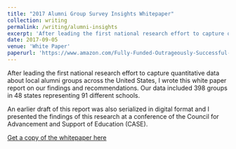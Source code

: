 ```yaml
---
title: "2017 Alumni Group Survey Insights Whitepaper"
collection: writing
permalink: /writing/alumni-insights
excerpt: 'After leading the first national research effort to capture quantitative data about local alumni groups across the United States, I wrote this white paper report on our findings and recommendations.'
date: 2017-09-05
venue: 'White Paper'
paperurl: 'https://www.amazon.com/Fully-Funded-Outrageously-Successful-Chapter/dp/1612549624'
---
```


After leading the first national research effort to capture quantitative data about local alumni groups across the United States, I wrote this white paper report on our findings and recommendations. Our data included 398 groups in 48 states representing 91 different schools.

An earlier draft of this report was also serialized in digital format and I presented the findings of this research at a conference of the Council for Advancement and Support of Education (CASE).

[Get a copy of the whitepaper here](https://www.amazon.com/Fully-Funded-Outrageously-Successful-Chapter/dp/1612549624)

